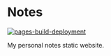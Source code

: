 # Notes

[![pages-build-deployment](https://github.com/Shivanshi1729/notes/actions/workflows/pages/pages-build-deployment/badge.svg)](https://github.com/Shivanshi1729/notes/actions/workflows/pages/pages-build-deployment)

My personal notes static website.